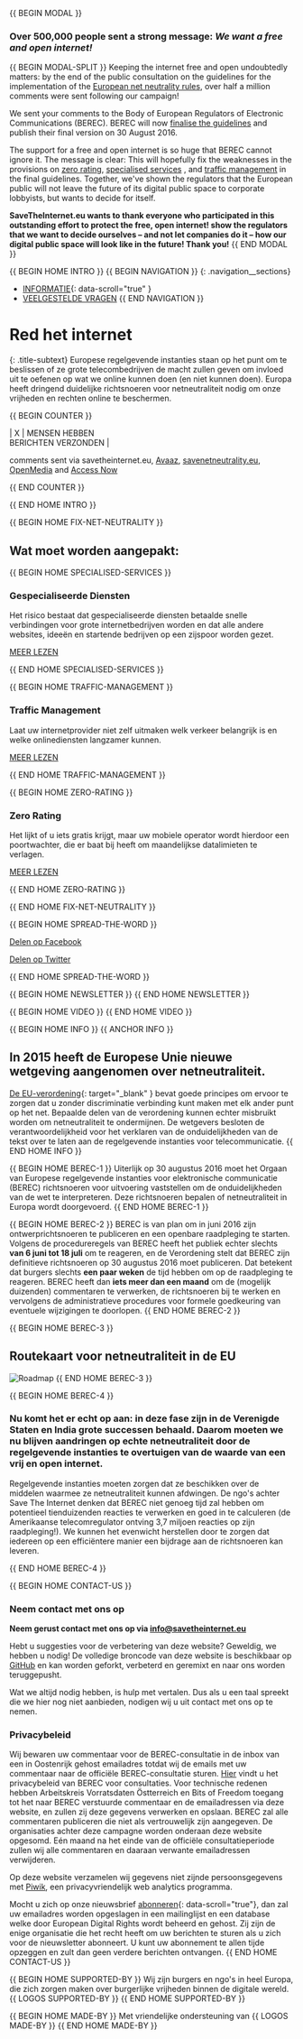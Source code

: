 {{ BEGIN MODAL }}
### Over 500,000 people sent a strong message: *We want a free and open internet!*
{{ BEGIN MODAL-SPLIT }}
Keeping the internet free and open undoubtedly matters: by the end of the public consultation on the guidelines for the implementation of the [European net neutrality rules](https://edri.org/time-to-save-the-internet/), over half a million comments were sent following our campaign!
 
We sent your comments to the Body of European Regulators of Electronic Communications (BEREC). BEREC will now [finalise the guidelines](https://edri.org/net-neutrality-european-parliament-decided-not-to-decide/) and publish their final version on 30 August 2016.
 
The support for a free and open internet is so huge that BEREC cannot ignore it. The message is clear: This will hopefully fix the weaknesses in the provisions on [zero rating](https://edri.org/zero-rating-why-dangerous-for-our-rights-freedoms), [specialised services](https://edri.org/specialised-services-make-break-issue-open-internet/) , and [traffic management](https://edri.org/traffic-management-where-risks-online-discrimination/) in the final guidelines. Together, we've shown the regulators that the European public will not leave the future of its digital public space to corporate lobbyists, but wants to decide for itself. 

**SaveTheInternet.eu wants to thank everyone who participated in this outstanding effort to protect the free, open internet!  show the regulators that we want to decide ourselves – and not let companies do it – how our digital public space will look like in the future! Thank you!**
{{ END MODAL }}

{{ BEGIN HOME INTRO }}
{{ BEGIN NAVIGATION }}
{: .navigation__sections}
- [INFORMATIE](#info){: data-scroll="true" }
- [VEELGESTELDE VRAGEN](faq)
{{ END NAVIGATION }}

# Red het internet

{: .title-subtext}
Europese regelgevende instanties staan op het punt om te beslissen of ze grote telecombedrijven de macht zullen geven om invloed uit te oefenen op wat we online kunnen doen (en niet kunnen doen). Europa heeft dringend duidelijke richtsnoeren voor netneutraliteit nodig om onze vrijheden en rechten online te beschermen.

{{ BEGIN COUNTER }}

| X | MENSEN HEBBEN <br> BERICHTEN VERZONDEN |

comments sent via savetheinternet.eu, [Avaaz](https://secure.avaaz.org/en/save_the_internet_eu_loc_2016/), [savenetneutrality.eu](https://actionnetwork.org/petitions/save-eu-net-neutrality), [OpenMedia](https://act.openmedia.org/TollBooth/) and [Access Now](https://act.accessnow.org/ea-action/action?ea.client.id=1921&ea.campaign.id=51950)

{{ END COUNTER }}

{{ END HOME INTRO }}

{{ BEGIN HOME FIX-NET-NEUTRALITY }}

## Wat moet worden aangepakt:

{{ BEGIN HOME SPECIALISED-SERVICES }}

### Gespecialiseerde Diensten

Het risico bestaat dat gespecialiseerde diensten betaalde snelle verbindingen voor grote internetbedrijven worden en dat alle andere websites, ideeën en startende bedrijven op een zijspoor worden gezet.

[MEER LEZEN](faq/#what-are-specialised-services)

{{ END HOME SPECIALISED-SERVICES }}

{{ BEGIN HOME TRAFFIC-MANAGEMENT }}

### Traffic Management

Laat uw internetprovider niet zelf uitmaken welk verkeer belangrijk is en welke onlinediensten langzamer kunnen.

[MEER LEZEN](faq/#what-is-traffic-management)

{{ END HOME TRAFFIC-MANAGEMENT }}

{{ BEGIN HOME ZERO-RATING }}

### Zero Rating

Het lijkt of u iets gratis krijgt, maar uw mobiele operator wordt hierdoor een poortwachter, die er baat bij heeft om maandelijkse datalimieten te verlagen.

[MEER LEZEN](faq/#what-is-zero-rating)

{{ END HOME ZERO-RATING }}

{{ END HOME FIX-NET-NEUTRALITY }}

{{ BEGIN HOME SPREAD-THE-WORD }}

[Delen op Facebook](http://www.facebook.com/sharer.php?u=https://savetheinternet.eu/nl/)

[Delen op Twitter](https://twitter.com/intent/tweet?text=Help%20save%20the%20internet.%20Tell%20your%20regulator%20to%20safeguard%20net%20neutrality.%20http%3A%2F%2Fwww.savetheinternet.eu%2F%20%23SaveTheInternet)

{{ END HOME SPREAD-THE-WORD }}

{{ BEGIN HOME NEWSLETTER }}
{{ END HOME NEWSLETTER }}

{{ BEGIN HOME VIDEO }}
{{ END HOME VIDEO }}

{{ BEGIN HOME INFO }}
{{ ANCHOR INFO }}
## In 2015 heeft de Europese Unie nieuwe wetgeving aangenomen over netneutraliteit.

[De EU-verordening](http://eur-lex.europa.eu/legal-content/EN/TXT/?uri=CELEX:32015R2120){: target="_blank" } bevat goede principes om ervoor te zorgen dat u zonder discriminatie verbinding kunt maken met elk ander punt op het net. Bepaalde delen van de verordening kunnen echter misbruikt worden om netneutraliteit te ondermijnen. De wetgevers besloten de verantwoordelijkheid voor het verklaren van de onduidelijkheden van de tekst over te laten aan de regelgevende instanties voor telecommunicatie.
{{ END HOME INFO }}


{{ BEGIN HOME BEREC-1 }}
Uiterlijk op 30 augustus 2016 moet het Orgaan van Europese regelgevende instanties voor elektronische communicatie (BEREC) richtsnoeren voor uitvoering vaststellen om de onduidelijkheden van de wet te interpreteren. Deze richtsnoeren bepalen of netneutraliteit in Europa wordt doorgevoerd.
{{ END HOME BEREC-1 }}

{{ BEGIN HOME BEREC-2 }}
BEREC is van plan om in juni 2016 zijn ontwerprichtsnoeren te publiceren en een openbare raadpleging te starten. Volgens de procedureregels van BEREC heeft het publiek echter slechts __van 6 juni tot 18 juli__ om te reageren, en de Verordening stelt dat BEREC zijn definitieve richtsnoeren op 30 augustus 2016 moet publiceren. Dat betekent dat burgers slechts __een paar weken__ de tijd hebben om op de raadpleging te reageren. BEREC heeft dan __iets meer dan een maand__ om de (mogelijk duizenden) commentaren te verwerken, de richtsnoeren bij te werken en vervolgens de administratieve procedures voor formele goedkeuring van eventuele wijzigingen te doorlopen.
{{ END HOME BEREC-2 }}

{{ BEGIN HOME BEREC-3 }}
## Routekaart voor netneutraliteit in de EU
![Roadmap](./images/net_neutrality_roadmap.svg)
{{ END HOME BEREC-3 }}

{{ BEGIN HOME BEREC-4 }}
### __Nu komt het er echt op aan: in deze fase zijn in de Verenigde Staten en India grote successen behaald. Daarom moeten we nu blijven aandringen op echte netneutraliteit door de regelgevende instanties te overtuigen van de waarde van een vrij en open internet.__

Regelgevende instanties moeten zorgen dat ze beschikken over de middelen waarmee ze netneutraliteit kunnen afdwingen. De ngo's achter Save The Internet denken dat BEREC niet genoeg tijd zal hebben om potentieel tienduizenden reacties te verwerken en goed in te calculeren (de Amerikaanse telecomregulator ontving 3,7 miljoen reacties op zijn raadpleging!). We kunnen het evenwicht herstellen door te zorgen dat iedereen op een efficiëntere manier een bijdrage aan de richtsnoeren kan leveren.

{{ END HOME BEREC-4 }}

{{ BEGIN HOME CONTACT-US }}
### Neem contact met ons op

__Neem gerust contact met ons op via [info@savetheinternet.eu](mailto:info@savetheinternet.eu)__

Hebt u suggesties voor de verbetering van deze website? Geweldig, we hebben u nodig! De volledige broncode van deze website is beschikbaar op [GitHub](https://github.com/Netzfreiheit/STI-UI) en kan worden geforkt, verbeterd en geremixt en naar ons worden teruggepusht.

Wat we altijd nodig hebben, is hulp met vertalen. Dus als u een taal spreekt die we hier nog niet aanbieden, nodigen wij u uit contact met ons op te nemen.

### Privacybeleid

Wij bewaren uw commentaar voor de BEREC-consultatie in de inbox van een in Oostenrijk gehost emailadres totdat wij de emails met uw commentaar naar de officiële BEREC-consultatie sturen.
[Hier](http://berec.europa.eu/eng/document_register/subject_matter/berec_office/download/0/4615-privacy-statement-berec-office-policy-do_0.pdf) vindt u het privacybeleid van BEREC voor consultaties. Voor technische redenen hebben Arbeitskreis Vorratsdaten Östterreich en Bits of Freedom toegang tot het naar BEREC verstuurde commentaar en de emailadressen via deze website, en zullen zij deze gegevens verwerken en opslaan. BEREC zal alle commentaren publiceren die niet als vertrouwelijk zijn aangegeven. De organisaties achter deze campagne worden onderaan deze website opgesomd. Eén maand na het einde van de officiële consultatieperiode zullen wij alle commentaren en daaraan verwante emailadressen verwijderen.

Op deze website verzamelen wij gegevens niet zijnde persoonsgegevens met [Piwik](https://piwik.org/), een privacyvriendelijk web analytics programma.

Mocht u zich op onze nieuwsbrief [abonneren](#subscribe-to-newsletter){: data-scroll="true"}, dan zal uw emailadres worden opgeslagen in een mailinglijst en een database welke door European Digital Rights wordt beheerd en gehost. Zij zijn de enige organisatie die het recht heeft om uw berichten te sturen als u zich voor de nieuwsletter abonneert. U kunt uw abonnement te allen tijde opzeggen en zult dan geen verdere berichten ontvangen.
{{ END HOME CONTACT-US }}

{{ BEGIN HOME SUPPORTED-BY }}
Wij zijn burgers en ngo's in heel Europa, die zich zorgen maken over burgerlijke vrijheden binnen de digitale wereld.
{{ LOGOS SUPPORTED-BY }}
{{ END HOME SUPPORTED-BY }}

{{ BEGIN HOME MADE-BY }}
Met vriendelijke ondersteuning van
{{ LOGOS MADE-BY }}
{{ END HOME MADE-BY }}

